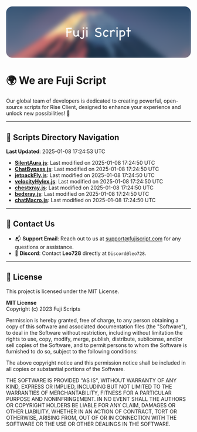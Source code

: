![Banner](.github/b.webp)

# 🌍 **We are Fuji Script**

Our global team of developers is dedicated to creating powerful, open-source scripts for Rise Client, designed to enhance your experience and unlock new possibilities! 🌟

---
<!-- SCRIPTS_NAVIGATION_START -->
## 📂 **Scripts Directory Navigation**

**Last Updated**: 2025-01-08 17:24:53 UTC

- **[SilentAura.js](scripts/SilentAura.js)**: Last modified on 2025-01-08 17:24:50 UTC
- **[ChatBypass.js](scripts/ChatBypass.js)**: Last modified on 2025-01-08 17:24:50 UTC
- **[jetpackFly.js](scripts/jetpackFly.js)**: Last modified on 2025-01-08 17:24:50 UTC
- **[velocityHylex.js](scripts/velocityHylex.js)**: Last modified on 2025-01-08 17:24:50 UTC
- **[chestxray.js](scripts/chestxray.js)**: Last modified on 2025-01-08 17:24:50 UTC
- **[bedxray.js](scripts/bedxray.js)**: Last modified on 2025-01-08 17:24:50 UTC
- **[chatMacro.js](scripts/chatMacro.js)**: Last modified on 2025-01-08 17:24:50 UTC

<!-- SCRIPTS_NAVIGATION_END -->

---

## 💬 **Contact Us**  
- 📬 **Support Email**: Reach out to us at [support@fujiscript.com](mailto:support@fujiscript.com) for any questions or assistance.  
- 💬 **Discord**: Contact **Leo728** directly at `Discord@leo728`.

---

## 📜 **License**

This project is licensed under the MIT License.  

**MIT License**  
Copyright (c) 2023 Fuji Scripts  

Permission is hereby granted, free of charge, to any person obtaining a copy of this software and associated documentation files (the "Software"), to deal in the Software without restriction, including without limitation the rights to use, copy, modify, merge, publish, distribute, sublicense, and/or sell copies of the Software, and to permit persons to whom the Software is furnished to do so, subject to the following conditions:  

The above copyright notice and this permission notice shall be included in all copies or substantial portions of the Software.  

THE SOFTWARE IS PROVIDED "AS IS", WITHOUT WARRANTY OF ANY KIND, EXPRESS OR IMPLIED, INCLUDING BUT NOT LIMITED TO THE WARRANTIES OF MERCHANTABILITY, FITNESS FOR A PARTICULAR PURPOSE AND NONINFRINGEMENT. IN NO EVENT SHALL THE AUTHORS OR COPYRIGHT HOLDERS BE LIABLE FOR ANY CLAIM, DAMAGES OR OTHER LIABILITY, WHETHER IN AN ACTION OF CONTRACT, TORT OR OTHERWISE, ARISING FROM, OUT OF OR IN CONNECTION WITH THE SOFTWARE OR THE USE OR OTHER DEALINGS IN THE SOFTWARE.  
